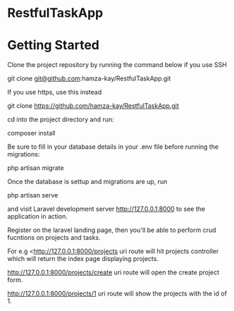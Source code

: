 # RestfulTaskApp

# Getting Started
Clone the project repository by running the command below if you use SSH

git clone git@github.com:hamza-kay/RestfulTaskApp.git

If you use https, use this instead

git clone https://github.com/hamza-kay/RestfulTaskApp.git

cd into the project directory and run:

composer install

Be sure to fill in your database details in your .env file before running the migrations:

php artisan migrate

Once the database is settup and migrations are up, run

php artisan serve

and visit Laravel development server <http://127.0.0.1:8000> to see the application in action.

Register on the laravel landing page, then you'll be able to perform crud fucntions on projects and tasks.

For e.g  <http://127.0.0.1:8000/projects uri route will hit projects controller which will return the index page displaying projects.

http://127.0.0.1:8000/projects/create uri route will open the create project form.

http://127.0.0.1:8000/projects/1 uri route will show the projects with the id of 1.

